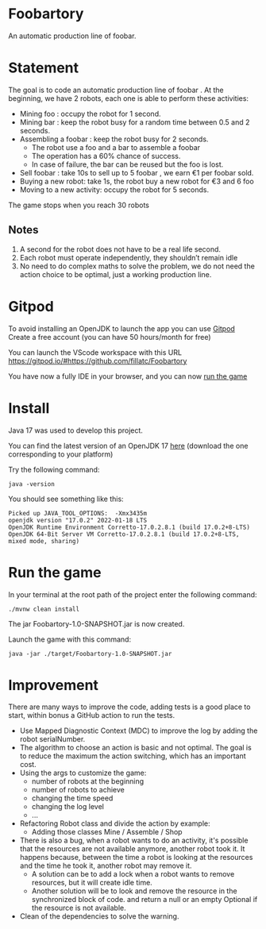 # Foobartory
An automatic production line of foobar.


# Statement
The goal is to code an automatic production line of foobar .
At the beginning, we have 2 robots, each one is able to perform these activities:
- Mining foo : occupy the robot for 1 second.
- Mining bar : keep the robot busy for a random time between 0.5 and 2 seconds.
- Assembling a foobar : keep the robot busy for 2 seconds.
    - The robot use a foo and a bar to assemble a foobar
    - The operation has a 60% chance of success.
    - In case of failure, the bar can be reused but the foo is lost.
- Sell foobar : take 10s to sell up to 5 foobar , we earn €1 per foobar sold.
- Buying a new robot: take 1s, the robot buy a new robot for €3 and 6 foo
- Moving to a new activity: occupy the robot for 5 seconds.

The game stops when you reach 30 robots

## Notes
1. A second for the robot does not have to be a real life second.
2. Each robot must operate independently, they shouldn’t remain idle
3. No need to do complex maths to solve the problem, we do not need the action
   choice to be optimal, just a working production line.


# Gitpod

To avoid installing an OpenJDK to launch the app you can use [Gitpod](https://www.gitpod.io/)
Create a free account (you can have 50 hours/month for free)

You can launch the VScode workspace with this URL https://gitpod.io/#https://github.com/fillatc/Foobartory

You have now a fully IDE in your browser, and you can now [run the game](#run-the-game)


# Install

Java 17 was used to develop this project.

You can find the latest version of an OpenJDK 17 [here](https://docs.aws.amazon.com/corretto/latest/corretto-17-ug/downloads-list.html)
(download the one corresponding to your platform)


Try the following command:
```shell
java -version
```

You should see something like this:
```shell
Picked up JAVA_TOOL_OPTIONS:  -Xmx3435m
openjdk version "17.0.2" 2022-01-18 LTS
OpenJDK Runtime Environment Corretto-17.0.2.8.1 (build 17.0.2+8-LTS)
OpenJDK 64-Bit Server VM Corretto-17.0.2.8.1 (build 17.0.2+8-LTS, mixed mode, sharing)
```


# Run the game

In your terminal at the root path of the project enter the following command:
```shell
./mvnw clean install
```
The jar Foobartory-1.0-SNAPSHOT.jar is now created.

Launch the game with this command:
```shell
java -jar ./target/Foobartory-1.0-SNAPSHOT.jar
```


# Improvement

There are many ways to improve the code, adding tests is a good place to start, within bonus a
GitHub action to run the tests.

- Use Mapped Diagnostic Context (MDC) to improve the log by adding the robot serialNumber.
- The algorithm to choose an action is basic and not optimal. The goal is to reduce the maximum the
  action switching, which has an important cost.
- Using the args to customize the game:
  - number of robots at the beginning
  - number of robots to achieve
  - changing the time speed
  - changing the log level
  - ...
- Refactoring Robot class and divide the action by example:
  - Adding those classes Mine / Assemble / Shop
- There is also a bug, when a robot wants to do an activity, it's possible that the resources are not
  available anymore, another robot took it. It happens because, between the time a robot is looking 
at the resources and the time he took it, another robot may remove it.
  - A solution can be to add a lock when a robot wants to remove resources, but it will create idle time.
  - Another solution will be to look and remove the resource in the synchronized block of code.
    and return a null or an empty Optional if the resource is not available.
- Clean of the dependencies to solve the warning.
